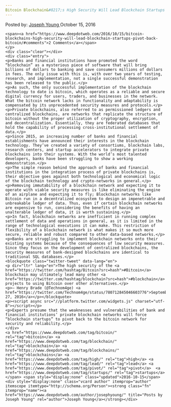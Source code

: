 ```yaml
---
Bitcoin Blockchain&#8217;s High Security Will Lead Blockchain Startups to Pivot Back to Bitcoin"
---
```

<article class="post-listing post-15831 post type-post status-publish format-standard has-post-thumbnail hentry  tag-bitcoin tag-blockchain tag-blockchains tag-high tag-lead tag-pivot tag-security tag-startups">
    <div class="post-inner">
        <span>Posted by: <a href="https://www.deepdotweb.com/author/josephyoung/" title="">Joseph Young </a></span>
    <span>October 15, 2016</span>
    
    <span><a href="https://www.deepdotweb.com/2016/10/15/bitcoin-blockchains-high-security-will-lead-blockchain-startups-pivot-back-bitcoin/#comments">2 Comments</a></span>
    </p>
    <div class="clear"></div>
    <div class="entry">
    <p>Banks and financial institutions have promoted the word “blockchain” as a mysterious piece of software that will bring billions of dollars to banking and save consumers millions of dollars in fees. The only issue with this is, with over two years of testing, research, and implementation, not a single successful demonstration has been released to the public.</p>
    <p>As such, the only successful implementation of the blockchain technology to date is bitcoin, which operates as a reliable and secure digital currency for users, traders, and businesses in the network. What the bitcoin network lacks in functionality and adaptability is compensated by its unprecedented security measures and protocols.</p>
    <p>Private blockchains, also referred to as permissioned ledgers and centralized blockchains, are networks that replicate the structure of bitcoin without the proper utilization of cryptography, encryption, and decentralization. Essentially, they are federated databases that hold the capability of processing cross-institutional settlement of data.</p>
    <p>Since 2015, an increasing number of banks and financial establishments have announced their interests in the blockchain technology. They’ve created a variety of consortiums, blockchain labs, research centers, and startup accelerators to integrate private blockchains into their systems. With the world’s most talented developers, banks have been struggling to show a working demonstration.</p>
    <p>The simple reason behind the approach of banks and financial institutions in the integration process of private blockchains is, their objective goes against both technological and economical logic of the blockchain technology and crypto-networks in general.</p>
    <p>Removing immutability of a blockchain network and expecting it to operate with viable security measures is like eliminating the engine of an airplane and expecting it to fly; Blockchain networks like Bitcoin run in a decentralized ecosystem to design an impenetrable and unbreakable ledger of data. Thus, even if certain blockchain networks are expensive to run, considering the benefits of having an unalterable ledger of data, it is worth sustaining.</p>
    <p>In fact, blockchain networks are inefficient in running complex settlement of data and operations in general, as it is limited in the range of technological executions it can make. This restriction of flexibility of a blockchain network is what makes it so much more secure, reliable and robust compared to other data-based networks.</p>
    <p>Banks are struggling to implement blockchain networks onto their existing systems because of the consequences of low security measures. Since they focus on the development of centralized blockchains, the security measures of bank-designed blockchains are identical to traditional SQL databases.</p>
    <blockquote class="twitter-tweet" data-lang="en">
    <p dir="ltr" lang="en">The high security of the <a href="https://twitter.com/hashtag/Bitcoin?src=hash">#Bitcoin</a> blockchain may ultimately lead many other <a href="https://twitter.com/hashtag/blockchain?src=hash">#blockchain</a> projects to using Bitcoin over other alternatives.</p>
    <p>— Henry Brade (@Technom4ge) <a href="https://twitter.com/Technom4ge/status/780712845046603776">September 27, 2016</a></p></blockquote>
    <p><script async src="//platform.twitter.com/widgets.js" charset="utf-8"></script></p>
    <p>Experts presume that the weaknesses and vulnerabilities of bank and financial institutions’ private blockchain networks will force “blockchain startups” to pivot back to the bitcoin network for security and reliability.</p>
    </div>
    <a href="https://www.deepdotweb.com/tag/bitcoin/" rel="tag">bitcoin</a> <a href="https://www.deepdotweb.com/tag/blockchain/" rel="tag">blockchain</a> <a href="https://www.deepdotweb.com/tag/blockchains/" rel="tag">blockchains</a> <a href="https://www.deepdotweb.com/tag/high/" rel="tag">high</a> <a href="https://www.deepdotweb.com/tag/lead/" rel="tag">lead</a> <a href="https://www.deepdotweb.com/tag/pivot/" rel="tag">pivot</a>  <a href="https://www.deepdotweb.com/tag/startups/" rel="tag">startups</a></span> <span style="display:none" class="updated">2016-10-15</span>
    <div style="display:none" class="vcard author" itemprop="author" itemscope itemtype="http://schema.org/Person"><strong class="fn" itemprop="name"><a href="https://www.deepdotweb.com/author/josephyoung/" title="Posts by Joseph Young" rel="author">Joseph Young</a></strong></div>
    
